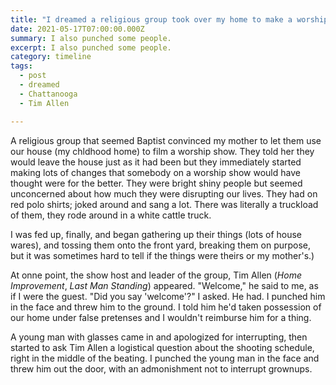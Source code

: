 ```yaml
---
title: "I dreamed a religious group took over my home to make a worship show."
date: 2021-05-17T07:00:00.000Z
summary: I also punched some people.
excerpt: I also punched some people.
category: timeline
tags:
  - post 
  - dreamed
  - Chattanooga
  - Tim Allen

---
```


A religious group that seemed Baptist convinced my mother to let them use our house (my chldhood home) to film a  worship show.  They told her they would leave the house just as it had been but they immediately started making lots of changes that somebody on a worship show would have thought were for the better. They were bright shiny people but seemed unconcerned about how much they were disrupting our lives. They had on red polo shirts; joked around and sang a lot. There was literally a truckload of them, they rode around in a white cattle truck.

I was fed up, finally, and began gathering up their things (lots of house wares), and tossing them onto the front yard, breaking them on purpose, but it was sometimes hard to tell if the things were theirs or my mother's.)

At onne point, the show host and leader of the group, Tim Allen (_Home Improvement_, _Last Man Standing_) appeared. 
"Welcome," he said to me, as if I were the guest.
"Did you say 'welcome'?" I asked. He had. I punched him in the face and threw him to the ground. I told him he'd taken possession of our home under false pretenses and I wouldn't reimburse him for a thing.

A young man with glasses came in and apologized for interrupting, then started to ask Tim Allen a logistical question about the shooting schedule, right in the middle of the beating. I punched the young man in the face and threw him out the door, with an admonishment not to interrupt grownups.